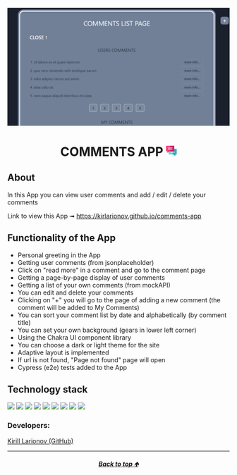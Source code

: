 <a id="anchor"></a>
<p align="center">
      <img src="./src/assets/comments-app-screen.png" width="726">
</p>

<h1 align="center">
      COMMENTS APP 
      <img src="./src/assets/messages.png">
</h1>

## About
 In this App you can view user comments and add / edit / delete your comments

 Link to view this  App &#10143; https://kirlarionov.github.io/comments-app

## Functionality of the App
- Personal greeting in the App
- Getting user comments (from jsonplaceholder)
- Click on "read more" in a comment and go to the comment page
- Getting a page-by-page display of user comments
- Getting a list of your own comments (from mockAPI)
- You can edit and delete your comments
- Clicking on "+" you will go to the page of adding a new comment (the comment will be added to My Comments)
- You can sort your comment list by date and alphabetically (by comment title)
- You can set your own background (gears in lower left corner)
- Using the Chakra UI component library
- You can choose a dark or light theme for the site
- Adaptive layout is implemented 
- If url is not found, "Page not found" page will open
- Cypress (e2e) tests added to the App

## Technology stack
<p>
<img src="https://img.shields.io/badge/javascript-F7DF1E?style=for-the-badge&logo=JavaScript&logoColor=black"/>
<img src="https://img.shields.io/badge/React-gray?style=for-the-badge&logo=React&logoColor=ЦВЕТ ЛОГОТИПА"/>
<img src="https://img.shields.io/badge/Redux toolkit-764ABC?style=for-the-badge&logo=Redux&logoColor=white"/>
<img src="https://img.shields.io/badge/Chakra UI-319795?style=for-the-badge&logo=Chakra UI&logoColor=white"/>
<img src="https://img.shields.io/badge/mockapi-black?style=for-the-badge&logo=&logoColor=white"/>
<img src="https://img.shields.io/badge/git-F05032?style=for-the-badge&logo=git&logoColor=white"/>
<img src="https://img.shields.io/badge/axios-5A29E4?style=for-the-badge&logo=axios&logoColor=white"/>
<img src="https://img.shields.io/badge/react router-black?style=for-the-badge&logo=reactrouter&logoColor=CA4245"/>
<img src="https://img.shields.io/badge/cypress-162332?style=for-the-badge&logo=cypress&logoColor=white"/>
</p>


### Developers:
[Kirill Larionov (GitHub)](https://github.com/kirlarionov)
___
##### [<p align="center">Back to top &#129145;</p>](#anchor)


